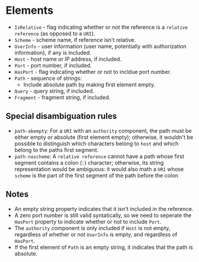 # Elements
* `IsRelative` - flag indicating whether or not the reference is a `relative reference` (as opposed to a `URI`).
* `Scheme` - scheme name, if reference isn't relative.
* `UserInfo` - user information (user name, potentially with authorization information), if any is included.
* `Host` - host name or IP address, if included.
* `Port` - port number, if included.
* `HasPort` - flag indicating whether or not to incldue port number.
* `Path` - sequence of strings:
    * Include absolute path by making first element empty.
* `Query` - query string, if included.
* `Fragment` - fragment string, if included.

## Special disambiguation rules
* `path-abempty`: For a `URI` with an `authority` component, the path must be either empty or absolute (first element empty); otherwise, it wouldn't be possible to distinguish which characters belong to `host` and which belong to the paths first segment.
* `path-noscheme`: A `relative reference` cannot have a path whose first segment contains a colon (`:`) character; otherwise, its string representation would be ambiguous: it would also math a `URI` whose `scheme` is the part of the first segment of the path before the colon

## Notes
* An empty string property indicates that it isn't included in the reference.
* A zero port number is still valid syntatically, so we need to seperate the `HasPort` property to indicate whether or not to include `Port`.
* The `authority` component is only included if `Host` is not empty, regardless of whether or not `UserInfo` is empty, and regardless of `HasPort`.
* If the first element of `Path` is an empty string, it indicates that the path is absolute.